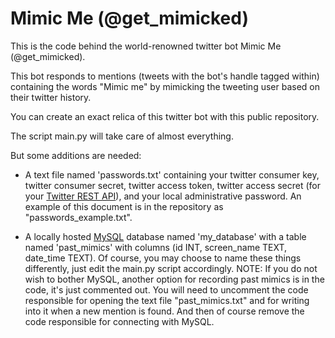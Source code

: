 # Mimic Me (@get_mimicked)

This is the code behind the world-renowned twitter bot Mimic Me (@get_mimicked).

This bot responds to mentions (tweets with the bot's handle tagged within) containing the words "Mimic me" by mimicking the tweeting user based on their twitter history.


You can create an exact relica of this twitter bot with this public repository.

The script main.py will take care of almost everything.

But some additions are needed:

* A text file named 'passwords.txt' containing your twitter consumer key, twitter consumer secret, twitter access token,
    twitter access secret (for your [Twitter REST API](https://dev.twitter.com/rest/public)), and your local administrative password. An example of this document is 
    in the repository as "passwords_example.txt".

* A locally hosted [MySQL](https://www.mysql.com/) database named 'my_database' with a table named 'past_mimics' with columns 
    (id INT, screen_name TEXT, date_time TEXT). Of course, you may choose to name these things differently, just edit the 
    main.py script accordingly.                                                                                                                                         NOTE: If you do not wish to bother MySQL, another option for recording past mimics is in the code, it's just commented out. You will need to uncomment the code responsible for opening the text file "past_mimics.txt" and for writing into it when a new mention is found. And then of course remove the code responsible for connecting with MySQL.
